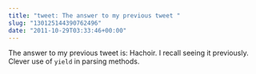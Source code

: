 ```yaml
---
title: "tweet: The answer to my previous tweet "
slug: "130125144390762496"
date: "2011-10-29T03:33:46+00:00"
---
```

The answer to my previous tweet is: Hachoir. I recall seeing it previously. Clever use of `yield` in parsing methods.